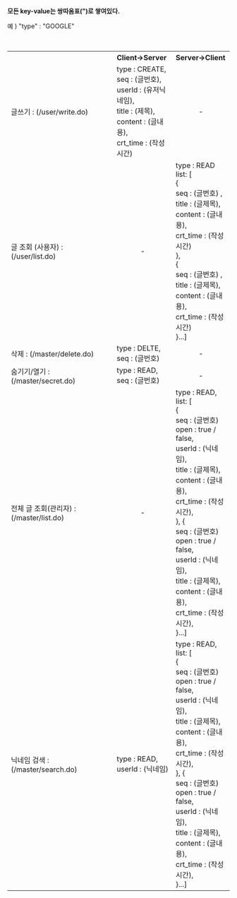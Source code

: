<b>모든 key-value는 쌍따옴표(")로 쌓여있다.</b><br>

예 ) "type" : "GOOGLE"

<table>
    <tbody>
    <tr>
        <th></th>
        <th align=left>Client->Server</th>
        <th align=left>Server->Client</th>
    </tr>
    <tr>
        <td>글쓰기 : (/user/write.do)</td>
        <td>
            type : CREATE,<br>
            seq : (글번호), <br>
            userId : (유저닉네임), <br>
            title : (제목), <br>
            content : (글내용), <br>
            crt_time : (작성시간) <br>
        </td>
        <td align="center">-</td>
    </tr>
    <tr>
        <td>글 조회 (사용자) : (/user/list.do)</td>
        <td align="center">-</td>
        <td>
            type : READ<br>
            list: [<br>
            {<br>
                seq : (글번호) ,<br>
                title : (글제목), <br>
                content : (글내용),<br>
                crt_time : (작성시간)<br>
            },<br>
            {<br>
                seq : (글번호) ,<br>
                title : (글제목), <br>
                content : (글내용),<br>
                crt_time : (작성시간)<br>
            }...]<br>
        </td>
    </tr>
    <tr>
        <td>삭제 : (/master/delete.do)</td>
        <td>
            type : DELTE,<br>
            seq : (글번호)<br>
        </td>
        <td align="center">-</td>
    </tr>
    <tr>
        <td>숨기기/열기 : (/master/secret.do)</td>
        <td>
            type : READ,<br>
            seq : (글번호)<br>        
        </td>
        <td align="center">-</td>
    </tr>
    <tr>     
        <td>전체 글 조회(관리자) : (/master/list.do)</td>
        <td align="center">-</td>
        <td>
            type : READ,<br>
            list: [<br>
            {<br>
                seq : (글번호)<br>
                open : true / false, <br>
                userId : (닉네임), <br>
                title : (글제목), <br>
                content : (글내용), <br>
                crt_time : (작성시간), <br>
            }, 
            {<br>
                seq : (글번호)<br>
                open : true / false, <br>
                userId : (닉네임), <br>
                title : (글제목), <br>
                content : (글내용), <br>
                crt_time : (작성시간), <br>
            }...]<br>
        </td>
    </tr>
    <tr>
        <td>닉네임 검색 : (/master/search.do)</td>
        <td>
            type : READ,<br>
            userId : (닉네임)<br>        
        </td>
        <td>
            type : READ, <br>
            list: [<br>
            {<br>
                seq : (글번호)<br>
                open : true / false, <br>
                userId : (닉네임), <br>
                title : (글제목), <br>
                content : (글내용), <br>
                crt_time : (작성시간), <br>
            }, 
            {<br>
                seq : (글번호)<br>
                open : true / false, <br>
                userId : (닉네임), <br>
                title : (글제목), <br>
                content : (글내용), <br>
                crt_time : (작성시간), <br>
            }...]<br>
        </td>
    </tr>
</tr>
    </tbody>
</table>
